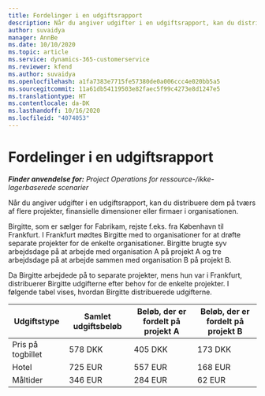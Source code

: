 ```yaml
---
title: Fordelinger i en udgiftsrapport
description: Når du angiver udgifter i en udgiftsrapport, kan du distribuere dem på tværs af flere projekter, juridiske enheder eller firmaer i organisationen.
author: suvaidya
manager: AnnBe
ms.date: 10/10/2020
ms.topic: article
ms.service: dynamics-365-customerservice
ms.reviewer: kfend
ms.author: suvaidya
ms.openlocfilehash: a1fa7383e7715fe57380de0a006ccc4e020bb5a5
ms.sourcegitcommit: 11a61db54119503e82faec5f99c4273e8d1247e5
ms.translationtype: HT
ms.contentlocale: da-DK
ms.lasthandoff: 10/16/2020
ms.locfileid: "4074053"
---
```

# <a name="distributions-on-an-expense-report"></a>Fordelinger i en udgiftsrapport

_**Finder anvendelse for:** Project Operations for ressource-/ikke-lagerbaserede scenarier_

Når du angiver udgifter i en udgiftsrapport, kan du distribuere dem på tværs af flere projekter, finansielle dimensioner eller firmaer i organisationen.

Birgitte, som er sælger for Fabrikam, rejste f.eks. fra København til Frankfurt. I Frankfurt mødtes Birgitte med to organisationer for at drøfte separate projekter for de enkelte organisationer. Birgitte brugte syv arbejdsdage på at arbejde med organisation A på projekt A og tre arbejdsdage på at arbejde sammen med organisation B på projekt B.

Da Birgitte arbejdede på to separate projekter, mens hun var i Frankfurt, distribuerer Birgitte udgifterne efter behov for de enkelte projekter. I følgende tabel vises, hvordan Birgitte distribuerede udgifterne.

| Udgiftstype | Samlet udgiftsbeløb | Beløb, der er fordelt på projekt A | Beløb, der er fordelt på projekt B |
|--------------|----------------------|---------------------------------|---------------------------------|
| Pris på togbillet   | 578 DKK              | 405 DKK                         | 173 DKK                         |
| Hotel        | 725 EUR              | 557 EUR                         | 168 EUR                         |
| Måltider        | 346 EUR              | 284 EUR                         | 62 EUR                          |
